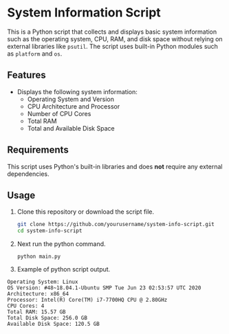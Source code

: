 # System Information Script

This is a Python script that collects and displays basic system information such as the operating system, CPU, RAM, and disk space without relying on external libraries like `psutil`. The script uses built-in Python modules such as `platform` and `os`.

## Features

- Displays the following system information:
  - Operating System and Version
  - CPU Architecture and Processor
  - Number of CPU Cores
  - Total RAM
  - Total and Available Disk Space

## Requirements

This script uses Python's built-in libraries and does **not** require any external dependencies.

## Usage

1. Clone this repository or download the script file.

   ```bash
   git clone https://github.com/yourusername/system-info-script.git
   cd system-info-script
   ```

2. Next run the python command.

   ```
   python main.py
   ```

4. Example of python script output.
  
  ```
  Operating System: Linux
  OS Version: #48~18.04.1-Ubuntu SMP Tue Jun 23 02:53:57 UTC 2020
  Architecture: x86_64
  Processor: Intel(R) Core(TM) i7-7700HQ CPU @ 2.80GHz
  CPU Cores: 4
  Total RAM: 15.57 GB
  Total Disk Space: 256.0 GB
  Available Disk Space: 120.5 GB
  ```
